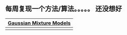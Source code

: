 ## 每周复现一个方法/算法。。。。。 还没想好

|[Gaussian Mixture Models](./gmm.md)|
|-----------------------------------|
||
